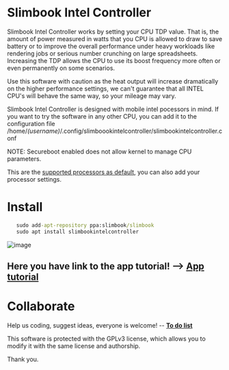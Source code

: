 # Slimbook Intel Controller

Slimbook Intel Controller works by setting your CPU TDP value. That is, the amount of power measured in watts that you CPU is allowed to draw to save battery or to improve the overall performance under heavy workloads like rendering jobs or serious number crunching on large spreadsheets. Increasing the TDP allows the CPU to use its boost frequency more often or even permanently on some scenarios.

Use this software with caution as the heat output will increase dramatically on the higher performance settings, we can't guarantee that all INTEL CPU's will behave the same way, so your mileage may vary.

Slimbook Intel Controller is designed with mobile intel pocessors in mind. 
If you want to try the software in any other CPU, you can add it to the configuration file  /home/*(username)*/.config/slimboookintelcontroller/slimbookintelcontroller.conf

NOTE: Secureboot enabled does not allow kernel to manage CPU parameters.

This are the [supported processors as default](https://github.com/Slimbook-Team/slimbookintelcontroller/blob/main/src/configuration/slimbookintelcontroller.conf), you can also add your processor settings.

# Install
```bat
   sudo add-apt-repository ppa:slimbook/slimbook
   sudo apt install slimbookintelcontroller
```


![image](https://user-images.githubusercontent.com/18195266/124899253-39c7dd00-dfe0-11eb-9ea1-afc14d5ac9a7.png)




Here you have link to the app tutorial! --> [App tutorial](https://slimbook.es/en/tutoriales/aplicaciones-slimbook/514-en-slimbook-intel-controller)
--

# Collaborate
Help us coding, suggest ideas, everyone is welcome! -- **[To do list](https://github.com/slimbook/slimbookintelcontroller/projects/2)**


This software is protected with the GPLv3 license, which allows you to modify it with the same license and authorship. 

Thank you.

